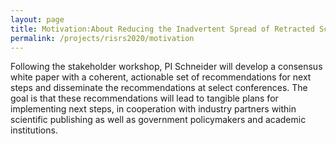 ```yaml
---
layout: page
title: Motivation:About Reducing the Inadvertent Spread of Retracted Science: Shaping a Research and Implementation Agenda
permalink: /projects/risrs2020/motivation
---
```


Following the stakeholder workshop, PI Schneider will develop a consensus white paper with a coherent, actionable set of recommendations for next steps and disseminate the recommendations at select conferences. The goal is that these recommendations will lead to tangible plans for implementing next steps, in cooperation with industry partners within scientific publishing as well as government policymakers and academic institutions.